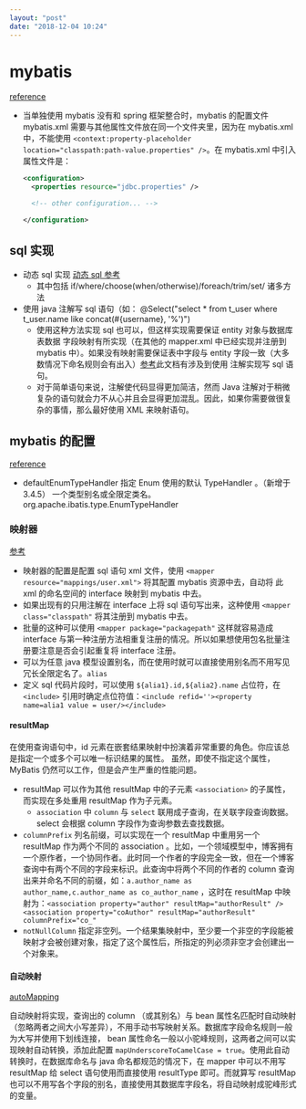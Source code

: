 ```yaml
---
layout: "post"
date: "2018-12-04 10:24"
---
```


# mybatis

[reference](https://mybatis.org/mybatis-3/zh/configuration.html)

- 当单独使用 mybatis 没有和 spring 框架整合时，mybatis 的配置文件 mybatis.xml 需要与其他属性文件放在同一个文件夹里，因为在 mybatis.xml 中，不能使用 `<context:property-placeholder location="classpath:path-value.properties" />`。在 mybatis.xml 中引入属性文件是：

  ```xml
  <configuration>
    <properties resource="jdbc.properties" />

    <!-- other configuration... -->

  </configuration>
  ```

## sql 实现

- 动态 sql 实现 [动态 sql 参考](http://www.mybatis.org/mybatis-3/zh/dynamic-sql.html)
    - 其中包括 if/where/choose(when/otherwise)/foreach/trim/set/ 诸多方法
- 使用 java 注解写 sql 语句（如： @Select("select * from t_user where t_user.name like concat(#{username}, '%')")
    - 使用这种方法实现 sql 也可以，但这样实现需要保证 entity 对象与数据库表数据 字段映射有所实现（在其他的 mapper.xml 中已经实现并注册到 mybatis 中）。如果没有映射需要保证表中字段与 entity 字段一致（大多数情况下命名规则会有出入）[参考](http://www.mybatis.org/mybatis-3/zh/getting-started.html)此文档有涉及到使用 注解实现写 sql 语句。
    - 对于简单语句来说，注解使代码显得更加简洁，然而 Java 注解对于稍微复杂的语句就会力不从心并且会显得更加混乱。因此，如果你需要做很复杂的事情，那么最好使用 XML 来映射语句。

## mybatis 的配置

[reference](https://mybatis.org/mybatis-3/zh/configuration.html)

- defaultEnumTypeHandler 指定 Enum 使用的默认 TypeHandler 。（新增于 3.4.5）	一个类型别名或全限定类名。	org.apache.ibatis.type.EnumTypeHandler

### 映射器

[参考](http://www.mybatis.org/mybatis-3/zh/configuration.html#mappers)

- 映射器的配置是配置 sql 语句 xml 文件，使用 `<mapper resource="mappings/user.xml">` 将其配置 mybatis 资源中去，自动将 此 xml 的命名空间的 interface 映射到 mybatis 中去。
- 如果出现有的只用注解在 interface 上将 sql 语句写出来，这种使用 `<mapper class="classpath"` 将其注册到 mybatis 中去。
- 批量的这种可以使用 `<mapper package="packagepath"` 这样就容易造成 interface 与第一种注册方法相重复注册的情况。所以如果想使用包名批量注册要注意是否会引起重复将 interface 注册。
- 可以为任意 java 模型设置别名，而在使用时就可以直接使用别名而不用写见冗长全限定名了。`alias`
- 定义 sql 代码片段时，可以使用 `${alia1}.id,${alia2}.name` 占位符，在 `<include>` 引用时确定点位符值：`<include refid=''><property name=alia1 value = user/></include>`

#### resultMap

在使用查询语句中，id 元素在嵌套结果映射中扮演着非常重要的角色。你应该总是指定一个或多个可以唯一标识结果的属性。 虽然，即使不指定这个属性，MyBatis 仍然可以工作，但是会产生严重的性能问题。

- resultMap 可以作为其他 resultMap 中的子元素 `<association>` 的子属性，而实现在多处重用 resultMap 作为子元素。
    - `association` 中 `column` 与 `select` 联用成子查询，在关联字段查询数据。select 会根据 column 字段作为查询参数去查找数据。
- `columnPrefix` 列名前缀，可以实现在一个 resultMap 中重用另一个 resultMap 作为两个不同的 association 。比如，一个领域模型中，博客拥有一个原作者，一个协同作者。此时同一个作者的字段完全一致，但在一个博客查询中有两个不同的字段来标识。此查询中将两个不同的作者的 column 查询出来并命名不同的前缀，如：`a.author_name as author_name,c.author_name as co_author_name` ，这时在 resultMap 中映射为：`<association property="author" resultMap="authorResult" /> <association property="coAuthor" resultMap="authorResult" columnPrefix="co_"`
- `notNullColumn` 指定非空列。一个结果集映射中，至少要一个非空的字段能被映射才会被创建对象，指定了这个属性后，所指定的列必须非空才会创建出一个对象来。

#### 自动映射

[autoMapping](https://mybatis.org/mybatis-3/zh/sqlmap-xml.html#Result_Maps)

自动映射将实现，查询出的 column （或其别名）与 bean 属性名匹配时自动映射（忽略两者之间大小写差异），不用手动书写映射关系。数据库字段命名规则一般为大写并使用下划线连接， bean 属性命名一般以小驼峰规则，这两者之间可以实现映射自动转换，添加此配置 `mapUnderscoreToCamelCase = true`。使用此自动转换时，在数据库命名与 java 命名都规范的情况下，在 mapper 中可以不用写 resultMap 给 select 语句使用而直接使用 resultType 即可。而就算写 resultMap 也可以不用写各个字段的别名，直接使用其数据库字段名，将自动映射成驼峰形式的变量。
